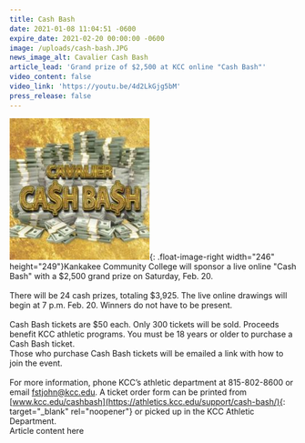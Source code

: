 ```yaml
---
title: Cash Bash
date: 2021-01-08 11:04:51 -0600
expire_date: 2021-02-20 00:00:00 -0600
image: /uploads/cash-bash.JPG
news_image_alt: Cavalier Cash Bash
article_lead: 'Grand prize of $2,500 at KCC online "Cash Bash"'
video_content: false
video_link: 'https://youtu.be/4d2LkGjg5bM'
press_release: false
---
```


![](/uploads/cash-bash---copy.JPG){: .float-image-right width="246" height="249"}Kankakee Community College will sponsor a live online "Cash Bash" with a $2,500 grand prize on Saturday, Feb. 20.<br><br>There will be 24 cash prizes, totaling $3,925. The live online drawings will begin at 7 p.m. Feb. 20. Winners do not have to be present.&nbsp;<br><br>Cash Bash tickets are $50 each. Only 300 tickets will be sold. Proceeds benefit KCC athletic programs. You must be 18 years or older to purchase a Cash Bash ticket.<br>Those who purchase Cash Bash tickets will be emailed a link with how to join the event.&nbsp;<br><br>For more information, phone KCC’s athletic department at 815-802-8600 or email [fstjohn@kcc.edu](mailto:fstjohn@kcc.edu). A ticket order form can be printed from [www.kcc.edu/cashbash](https://athletics.kcc.edu/support/cash-bash/){: target="_blank" rel="noopener"} or picked up in the KCC Athletic Department.<br>Article content here
